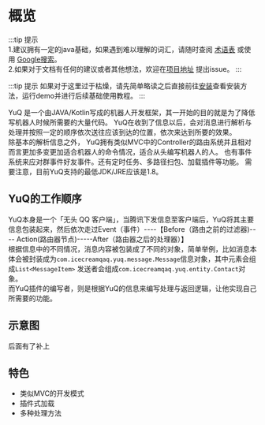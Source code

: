 # 概览

:::tip 提示  
1.建议拥有一定的java基础，如果遇到难以理解的词汇，请随时查阅 [术语表](../glossary.md) 或使用 [Google搜索](https://www.google.com)。  
2.如果对于文档有任何的建议或者其他想法，欢迎在[项目地址](https://github.com/YuQWorks/YuQ-Doc) 提出issue。
:::

:::tip 提示
如果对于这里过于枯燥，请先简单略读之后直接前往[安装](first-started.md)查看安装方法，运行demo并进行后续基础使用教程。
:::

YuQ 是一个由JAVA/Kotlin写成的机器人开发框架，其一开始的目的就是为了降低写机器人时候所需要的大量代码。
YuQ在收到了信息以后，会对消息进行解析与处理并按照一定的顺序依次送往应该到达的位置，依次来达到所要的效果。  
除基本的解析信息之外， YuQ拥有类似MVC中的Controller的路由系统并且相对而言更加多变更加适合机器人的命令情况，适合从头编写机器人的人。 
也有事件系统来应对群事件好友事件。还有定时任务、多路径扫包、加载插件等功能。
需要注意，目前YuQ支持的最低JDK/JRE应该是1.8。
  
## YuQ的工作顺序   

YuQ本身是一个「无头 QQ 客户端」，当腾讯下发信息至客户端后，YuQ将其主要信息包装起来，然后依次走过Event（事件）----【Before（路由之前的过滤器)----
Action(路由器节点)-----After（路由器之后的处理器）】  
根据信息中的不同情况，消息内容被包装成了不同的对象，简单举例，比如消息本体会被封装成为`com.icecreamqaq.yuq.message.Message`信息对象，其中元素会组成`List<MessageItem>`
发送者会组成`com.icecreamqaq.yuq.entity.Contact`对象。  
而YuQ插件的编写者，则是根据YuQ的信息来编写处理与返回逻辑，让他实现自己所需要的功能。

## 示意图

后面有了补上

## 特色
 - 类似MVC的开发模式
 - 插件式加载
 - 多种处理方法


  